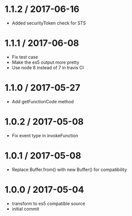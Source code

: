 
1.1.2 / 2017-06-16
==================

  * Added securityToken check for STS

1.1.1 / 2017-06-08
==================

  * Fix test case
  * Make the es5 output more pretty
  * Use node 8 instead of 7 in travis CI

1.1.0 / 2017-05-27
==================

  * Add getFunctionCode method

1.0.2 / 2017-05-08
==================

  * Fix event type in invokeFunction

1.0.1 / 2017-05-08
==================

  * Replace Buffer.from() with new Buffer() for compatibility

1.0.0 / 2017-05-04
==================

  * transform to es5 compatible source
  * initial commit
